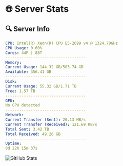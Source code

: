 # 🌐 Server Stats
## 🔍 Server Info
```yaml
CPU: Intel(R) Xeon(R) CPU E5-2699 v4 @ 1324.70GHz
CPU Usage: 0.60%
Cores: 44P | 88T
-----------------------------------
Memory:
Current Usage: 144.32 GB/503.74 GB
Available: 356.41 GB
-----------------------------------
Disk:
Current Usage: 55.32 GB/1.71 TB
Free: 1.57 TB
-----------------------------------
GPU:
No GPU detected
-----------------------------------
Network:
Current Transfer (Sent): 20.13 MB/s
Current Transfer (Received): 121.69 KB/s
Total Sent: 3.42 TB
Total Received: 49.26 GB
-----------------------------------
Uptime:
0d 22h 15m 37s
```
![GitHub Stats](https://img.shields.io/badge/Updated-2025-03-08_19:38:26-blue)